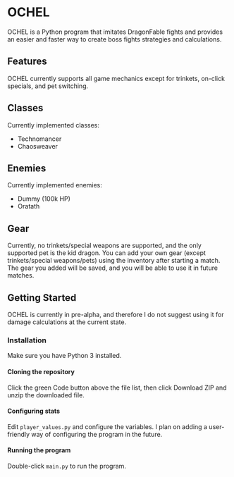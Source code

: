 # OCHEL
OCHEL is a Python program that imitates DragonFable fights and provides an easier and faster way to create boss fights strategies and calculations.

## Features
OCHEL currently supports all game mechanics except for trinkets, on-click specials, and pet switching.

## Classes
Currently implemented classes:

- Technomancer
- Chaosweaver

## Enemies
Currently implemented enemies:

- Dummy (100k HP)
- Oratath

## Gear
Currently, no trinkets/special weapons are supported, and the only supported pet is the kid dragon.
You can add your own gear (except trinkets/special weapons/pets) using the inventory after starting a match.
The gear you added will be saved, and you will be able to use it in future matches.

## Getting Started
OCHEL is currently in pre-alpha, and therefore I do not suggest using it for damage calculations at the current state.

### Installation
Make sure you have Python 3 installed.

#### Cloning the repository
Click the green Code button above the file list, then click Download ZIP and unzip the downloaded file.

#### Configuring stats
Edit `player_values.py` and configure the variables.
I plan on adding a user-friendly way of configuring the program in the future.

#### Running the program
Double-click `main.py` to run the program.
